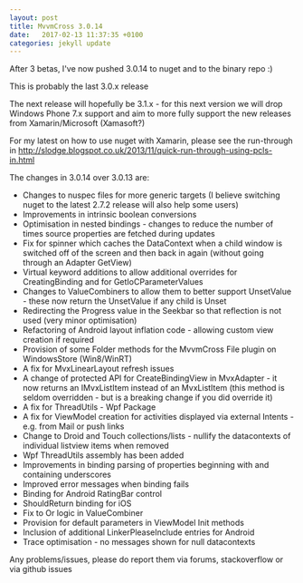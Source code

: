 ```yaml
---
layout: post
title: MvvmCross 3.0.14
date:   2017-02-13 11:37:35 +0100
categories: jekyll update
---
```


After 3 betas, I've now pushed 3.0.14 to nuget and to the binary repo :)


This is probably the last 3.0.x release


The next release will hopefully be 3.1.x - for this next version we will drop Windows Phone 7.x support and aim to more fully support the new releases from Xamarin/Microsoft (Xamasoft?)


For my latest on how to use nuget with Xamarin, please see the run-through in http://slodge.blogspot.co.uk/2013/11/quick-run-through-using-pcls-in.html



The changes in 3.0.14 over 3.0.13 are:
- Changes to nuspec files for more generic targets (I believe switching nuget to the latest 2.7.2 release will also help some users)
- Improvements in intrinsic boolean conversions
- Optimisation in nested bindings - changes to reduce the number of times source properties are fetched during updates
- Fix for spinner which caches the DataContext when a child window is switched off of the screen and then back in again (without going through an Adapter GetView)
- Virtual keyword additions to allow additional overrides for CreatingBinding and for GetIoCParameterValues
- Changes to ValueCombiners to allow them to better support UnsetValue - these now return the UnsetValue if any child is Unset
- Redirecting the Progress value in the Seekbar so that reflection is not used (very minor optimisation)
- Refactoring of Android layout inflation code - allowing custom view creation if required
- Provision of some Folder methods for the MvvmCross File plugin on WindowsStore (Win8/WinRT)
- A fix for MvxLinearLayout refresh issues
- A change of protected API for CreateBindingView in MvxAdapter - it now returns an IMvxListItem instead of an MvxListItem (this method is seldom overridden - but is a breaking change if you did override it)
- A fix for ThreadUtils - Wpf Package
- A fix for ViewModel creation for activities displayed via external Intents - e.g. from Mail or push links
- Change to Droid and Touch collections/lists - nullify the datacontexts of individual listview items when removed
- Wpf ThreadUtils assembly has been added
- Improvements in binding parsing of properties beginning with and containing underscores
- Improved error messages when binding fails
- Binding for Android RatingBar control
- ShouldReturn binding for iOS
- Fix to Or logic in ValueCombiner
- Provision for default parameters in ViewModel Init methods
- Inclusion of additional LinkerPleaseInclude entries for Android
- Trace optimisation - no messages shown for null datacontexts


Any problems/issues, please do report them via forums, stackoverflow or via github issues
